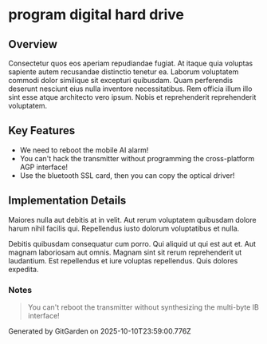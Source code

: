 # program digital hard drive

## Overview
Consectetur quos eos aperiam repudiandae fugiat. At itaque quia voluptas sapiente autem recusandae distinctio tenetur ea. Laborum voluptatem commodi dolor similique sit excepturi quibusdam. Quam perferendis deserunt nesciunt eius nulla inventore necessitatibus. Rem officia illum illo sint esse atque architecto vero ipsum. Nobis et reprehenderit reprehenderit voluptatem.

## Key Features
- We need to reboot the mobile AI alarm!
- You can't hack the transmitter without programming the cross-platform AGP interface!
- Use the bluetooth SSL card, then you can copy the optical driver!

## Implementation Details
Maiores nulla aut debitis at in velit. Aut rerum voluptatem quibusdam dolore harum nihil facilis qui. Repellendus iusto dolorum voluptatibus et nulla.
 Debitis quibusdam consequatur cum porro. Qui aliquid ut qui est aut et. Aut magnam laboriosam aut omnis. Magnam sint sit rerum reprehenderit ut laudantium. Est repellendus et iure voluptas repellendus. Quis dolores expedita.

### Notes
> You can't reboot the transmitter without synthesizing the multi-byte IB interface!

Generated by GitGarden on 2025-10-10T23:59:00.776Z